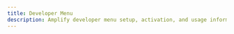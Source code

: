 ```yaml
---
title: Developer Menu
description: Amplify developer menu setup, activation, and usage information
---
```


<inline-fragment platform="android" src="~/lib/debugging/fragments/native_common/dev-menu/common.md"></inline-fragment>